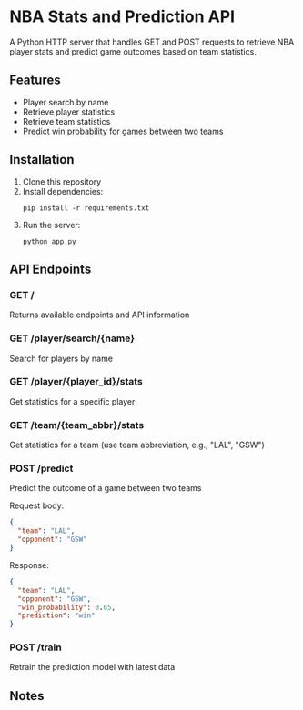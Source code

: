 # NBA Stats and Prediction API

A Python HTTP server that handles GET and POST requests to retrieve NBA player stats and predict game outcomes based on team statistics.

## Features

- Player search by name
- Retrieve player statistics
- Retrieve team statistics
- Predict win probability for games between two teams

## Installation

1. Clone this repository
2. Install dependencies:
   ```
   pip install -r requirements.txt
   ```
3. Run the server:
   ```
   python app.py
   ```

## API Endpoints

### GET /
Returns available endpoints and API information

### GET /player/search/{name}
Search for players by name

### GET /player/{player_id}/stats
Get statistics for a specific player

### GET /team/{team_abbr}/stats
Get statistics for a team (use team abbreviation, e.g., "LAL", "GSW")

### POST /predict
Predict the outcome of a game between two teams

Request body:
```json
{
  "team": "LAL",
  "opponent": "GSW"
}
```

Response:
```json
{
  "team": "LAL",
  "opponent": "GSW",
  "win_probability": 0.65,
  "prediction": "win"
}
```

### POST /train
Retrain the prediction model with latest data

## Notes